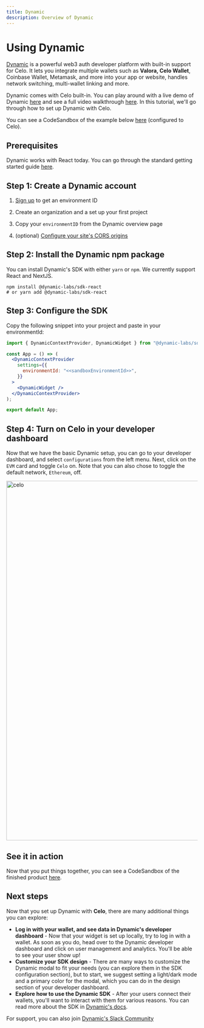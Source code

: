 ```yaml
---
title: Dynamic
description: Overview of Dynamic
---
```


# Using Dynamic

[Dynamic](www.dynamic.xyz) is a powerful web3 auth developer platform with built-in support for Celo. It lets you integrate multiple wallets such as **Valora, Celo Wallet**, Coinbase Wallet, Metamask, and more into your app or website, handles network switching, multi-wallet linking and more.

Dynamic comes with Celo built-in. You can play around with a live demo of Dynamic [here](demo.dynamic.xyz) and see a full video walkthrough [here](https://www.dynamic.xyz/product-walkthrough). In this tutorial, we'll go through how to set up Dynamic with Celo.

You can see a CodeSandbox of the example below [here](https://shv1y7.csb.app/) (configured to Celo).

## Prerequisites

Dynamic works with React today. You can go through the standard getting started guide [here](https://docs.dynamic.xyz/docs/getting-started-with-dynamic).

## Step 1: Create a Dynamic account

1. [Sign up](https://app.dynamic.xyz) to get an environment ID

2. Create an organization and a set up your first project

3. Copy your `environmentID` from the Dynamic overview page

4. (optional) <a href="doc:security" target="_blank"> Configure your site's CORS origins</a>

## Step 2: Install the Dynamic npm package

You can install Dynamic's SDK with either `yarn` or `npm`. We currently support React and NextJS.

```shell
npm install @dynamic-labs/sdk-react
# or yarn add @dynamic-labs/sdk-react
```

## Step 3: Configure the SDK

Copy the following snippet into your project and paste in your environmentId:

```jsx
import { DynamicContextProvider, DynamicWidget } from "@dynamic-labs/sdk-react";

const App = () => (
  <DynamicContextProvider
    settings={{
      environmentId: "<<sandboxEnvironmentId>>",
    }}
  >
    <DynamicWidget />
  </DynamicContextProvider>
);

export default App;
```

## Step 4: Turn on Celo in your developer dashboard

Now that we have the basic Dynamic setup, you can go to your developer dashboard, and select `configurations` from the left menu. Next, click on the `EVM` card and toggle `Celo` on. Note that you can also chose to toggle the default network, `Ethereum`, off.

<img width="948" alt="celo" src="https://user-images.githubusercontent.com/1596208/233650336-6d16feb9-a68c-43f2-b344-08edae9ad456.png" />

## See it in action

Now that you put things together, you can see a CodeSandbox of the finished product [here](https://shv1y7.csb.app/).

## Next steps

Now that you set up Dynamic with **Celo**, there are many additional things you can explore:

- **Log in with your wallet, and see data in Dynamic's developer dashboard** - Now that your widget is set up locally, try to log in with a wallet. As soon as you do, head over to the Dynamic developer dashboard and click on user management and analytics. You'll be able to see your user show up!
- **Customize your SDK design** - There are many ways to customize the Dynamic modal to fit your needs (you can explore them in the SDK configuration section), but to start, we suggest setting a light/dark mode and a primary color for the modal, which you can do in the design section of your developer dashboard.
- **Explore how to use the Dynamic SDK** - After your users connect their wallets, you'll want to interact with them for various reasons. You can read more about the SDK in [Dynamic's docs](docs.dynamic.xyz).

For support, you can also join [Dynamic's Slack Community](www.dynamic.xyz/slack)
